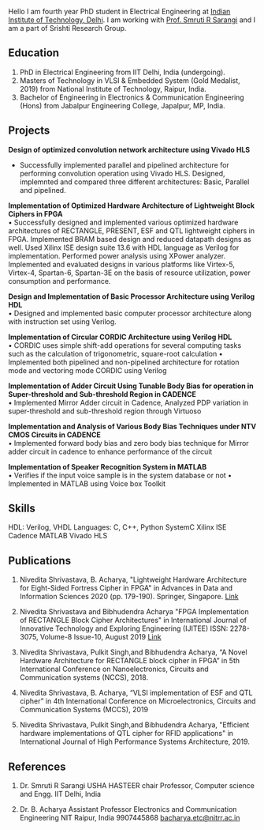
Hello
I am fourth year PhD student in Electrical Engineering at [Indian Institute of Technology, Delhi](http://www.iitd.ac.in/). I am working with [Prof. Smruti R Sarangi](http://www.cse.iitd.ac.in/~srsarangi/) and I am a part of Srishti Research Group.

## Education
1. PhD in Electrical Engineering from IIT Delhi, India (undergoing).
2. Masters of Technology in VLSI & Embedded System (Gold Medalist, 2019) from National Institute of Technology, Raipur, India. 
3. Bachelor of Engineering in Electronics &  Communication Engineering (Hons) from Jabalpur Engineering College, Japalpur, MP, India.

## Projects
**Design of optimized convolution network architecture using Vivado HLS**
- Successfully implemented parallel and pipelined architecture for performing convolution operation using Vivado HLS. Designed, implemnted and compared three different architectures: Basic, Parallel and pipelined.  

**Implementation of Optimized Hardware Architecture of Lightweight Block Ciphers in FPGA**                                                                                   
   • Successfully designed and implemented various optimized hardware architectures of RECTANGLE, PRESENT, ESF and QTL lightweight ciphers in FPGA. Implemented BRAM based design and reduced datapath designs as well. Used Xilinx ISE design suite 13.6 with HDL language as Verilog for implementation. Performed power analysis using XPower analyzer. Implemented and evaluated designs in various platforms like Virtex-5, Virtex-4, Spartan-6, Spartan-3E on the basis of resource utilization, power consumption and performance.  

  **Design and Implementation of Basic Processor Architecture using Verilog	HDL**				                                                                         
   • Designed and implemented basic computer processor architecture along with instruction set using Verilog.
   
  **Implementation of Circular CORDIC Architecture using Verilog HDL**                                                                               
  • CORDIC uses simple shift-add operations for several computing tasks such as the calculation of trigonometric, square-root calculation
  • Implemented both pipelined and non-pipelined architecture for rotation mode and vectoring mode CORDIC using Verilog
    
**Implementation of Adder Circuit Using Tunable Body Bias for operation in Super-threshold and Sub-threshold Region in CADENCE**       
   • Implemented Mirror Adder circuit in Cadence, Analyzed PDP variation in super-threshold and sub-threshold region  through Virtuoso 
   
**Implementation and Analysis of Various Body Bias Techniques under NTV CMOS Circuits in CADENCE**                                                                                                              
   • Implemented forward body bias and zero body bias technique for Mirror adder circuit in cadence to enhance performance of the circuit
   
**Implementation of Speaker Recognition System in MATLAB**                                                                                                                                                             
   • Verifies if the input voice sample is in the system database or not
   • Implemented in MATLAB using Voice box Toolkit
    
## Skills
HDL: Verilog, VHDL
Languages: C, C++, Python
SystemC
Xilinx ISE
Cadence 
MATLAB
Vivado HLS

## Publications
1. Nivedita Shrivastava, B. Acharya, "Lightweight Hardware Architecture for Eight-Sided Fortress Cipher in FPGA" in Advances in Data and Information Sciences 2020 (pp. 179-190). Springer, Singapore. [Link](https://link.springer.com/chapter/10.1007/978-981-15-0694-9_18)

2. Nivedita Shrivastava and Bibhudendra Acharya "FPGA Implementation of RECTANGLE Block Cipher Architectures" in International Journal of Innovative Technology and Exploring Engineering (IJITEE)
ISSN: 2278-3075, Volume-8 Issue-10, August 2019 [Link](https://pdfs.semanticscholar.org/4b83/33663ad4a7001507c6b2e65887b6a91dae92.pdf)

3. Nivedita Shrivastava, Pulkit Singh,and Bibhudendra Acharya, “A Novel Hardware Architecture for RECTANGLE block cipher in FPGA” in 5th International Conference on Nanoelectronics, Circuits and Communication systems (NCCS), 2018.

4. Nivedita Shrivastava, B. Acharya, “VLSI implementation of ESF and QTL cipher” in 4th International Conference on Microelectronics, Circuits and Communication Systems (MCCS), 2019

5. Nivedita Shrivastava, Pulkit Singh,and Bibhudendra Acharya, "Efficient hardware implementations of QTL cipher for RFID applications" in International Journal of High Performance Systems Architecture, 2019. 

## References
1. Dr. Smruti R Sarangi
USHA HASTEER chair Professor,
Computer science and Engg.
IIT Delhi, India

2. Dr. B. Acharya
Assistant Professor
Electronics and Communication Engineering
NIT Raipur, India
9907445868
bacharya.etc@nitrr.ac.in

